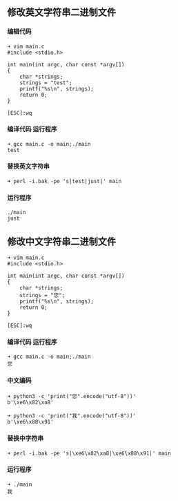 ## 修改英文字符串二进制文件
#### 编辑代码
```
➜ vim main.c
#include <stdio.h>

int main(int argc, char const *argv[])
{
	char *strings;
	strings = "test";
	printf("%s\n", strings);
	return 0;
}

[ESC]:wq
```

#### 编译代码 运行程序
```
➜ gcc main.c -o main;./main
test
```

#### 替换英文字符串
```
➜ perl -i.bak -pe 's|test|just|' main
```

#### 运行程序
```
./main
just
```

## 修改中文字符串二进制文件
```
➜ vim main.c
#include <stdio.h>

int main(int argc, char const *argv[])
{
	char *strings;
	strings = "您";
	printf("%s\n", strings);
	return 0;
}

[ESC]:wq
```

#### 编译代码 运行程序
```
➜ gcc main.c -o main;./main
您
```

#### 中文编码
```
➜ python3 -c 'print("您".encode("utf-8"))'
b'\xe6\x82\xa8'

➜ python3 -c 'print("我".encode("utf-8"))'
b'\xe6\x88\x91'
```

#### 替换中字符串
```
➜ perl -i.bak -pe 's|\xe6\x82\xa8|\xe6\x88\x91|' main
```

#### 运行程序
```
➜ ./main
我
```